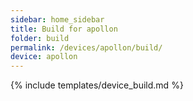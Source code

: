 ```yaml
---
sidebar: home_sidebar
title: Build for apollon
folder: build
permalink: /devices/apollon/build/
device: apollon
---
```

{% include templates/device_build.md %}
